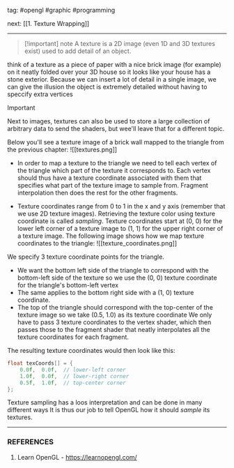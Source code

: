 tag: #opengl #graphic #programming 

next: [[1. Texture Wrapping]]

---
> [!important] note
> A texture is a 2D image (even 1D and 3D textures exist) used to add detail of an object.

think of a texture as a piece of paper with a nice brick image (for example) on it neatly folded over your 3D house so it looks like your house has a stone exterior. Because we can insert a lot of detail in a single image, we can give the illusion the object is extremely detailed without having to speccify extra vertices

> [!important]
> Next to images, textures can also be used to store a large collection of arbitrary data to send the shaders, but wee'll leave that for a different topic.

Below you'll see a texture image of a brick wall mapped to the triangle from the previous chapter: ![[textures.png]]

- In order to map a texture to the triangle we need to tell each vertex of the triangle which part of the texture it corresponds to. Each vertex should thus have a texture coordinate associated with them that specifies what part of the texture image to sample from. Fragment interpolation then does the rest for the other fragments.

- Texture coordinates range from 0 to 1 in the x and y axis (remember that we use 2D texture images). Retrieving the texture color using texture coordinate is called *sampling*. Texture coordinates start at (0, 0) for the lower left corner of a texture image to (1, 1) for the upper right corner of a texture image. The following image shows how we map texture coordinates to the triangle: ![[texture_coordinates.png]]

We specify 3 texture coordinate points for the triangle.
- We want the bottom left side of the triangle to correspond with the bottom-left side of the texture so we use the (0, 0) texture coordinate for the triangle's bottom-left vertex
- The same applies to the bottom right side with a (1, 0) texture coordinate.
- The top of the triangle should correspond with the top-center of the texture image so we take (0.5, 1.0) as its texture coordinate
We only have to pass 3 texture coordinates to the vertex shader, which then passes those to the fragment shader that neatly interpolates all the texture coordinates for each fragment.

The resulting texture coordinates would then look like this:
```cpp
float texCoords[] = {
    0.0f,  0.0f,  // lower-left corner
    1.0f,  0.0f,  // lower-right corner
    0.5f,  1.0f,  // top-center corner
};
```
Texture sampling has a loos interpretation and can be done in many different ways It is thus our job to tell OpenGL how it should *sample* its textures.

---
### REFERENCES
1. Learn OpenGL - https://learnopengl.com/

